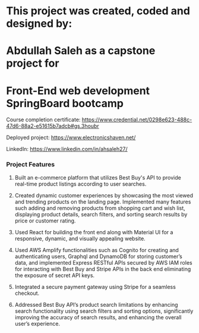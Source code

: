
# This project was created, coded and designed by:
# Abdullah Saleh as a capstone project for
# Front-End web development SpringBoard bootcamp

Course completion certificate: https://www.credential.net/0298e623-488c-47d6-88a2-e51615b7adcb#gs.3houbr

Deployed project: https://www.electronicshaven.net/

LinkedIn: https://www.linkedin.com/in/ahsaleh27/

### Project Features

1. Built an e-commerce platform that utilizes Best Buy's API to provide real-time product listings according
   to user searches.

2. Created dynamic customer experiences by showcasing the most viewed and trending products on the landing page.
   Implemented many features such adding and removing products from shopping cart and wish list, displaying product details,
   search filters, and sorting search results by price or customer rating.

3. Used React for building the front end along with Material UI for a responsive, dynamic, and visually appealing website.

4. Used AWS Amplify functionalities such as Cognito for creating and authenticating users, Graphql and DynamoDB for storing
   customer’s data, and implemented Express RESTful APIs secured by AWS IAM roles for interacting with Best Buy and Stripe
   APIs in the back end eliminating the exposure of secret API keys.

5. Integrated a secure payment gateway using Stripe for a seamless checkout.

6. Addressed Best Buy API’s product search limitations by enhancing search functionality using search filters and sorting options,
   significantly improving the accuracy of search results, and enhancing the overall user’s experience.

